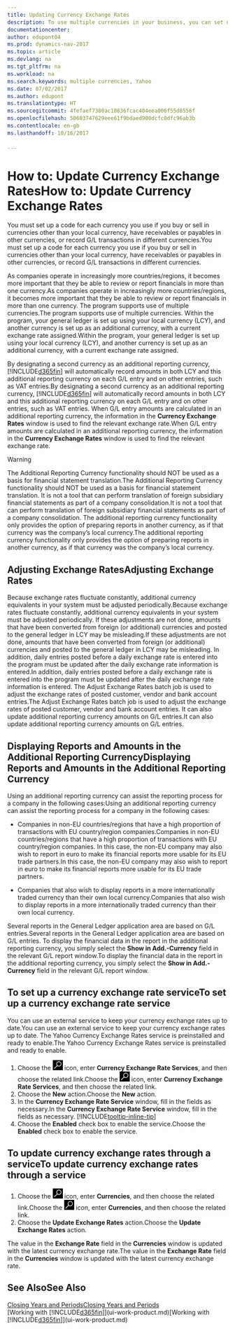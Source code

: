 ```yaml
---
title: Updating Currency Exchange Rates
description: To use multiple currencies in your business, you can set up a code for each currency and use an external exchange rate service, such as Yahoo.
documentationcenter: 
author: edupont04
ms.prod: dynamics-nav-2017
ms.topic: article
ms.devlang: na
ms.tgt_pltfrm: na
ms.workload: na
ms.search.keywords: multiple currencies, Yahoo
ms.date: 07/02/2017
ms.author: edupont
ms.translationtype: HT
ms.sourcegitcommit: 4fefaef7380ac10836fcac404eea006f55d8556f
ms.openlocfilehash: 50603747629eee61f9bdaed900dcfc0dfc96ab3b
ms.contentlocale: en-gb
ms.lasthandoff: 10/16/2017

---
```

# <a name="how-to-update-currency-exchange-rates"></a><span data-ttu-id="d1121-103">How to: Update Currency Exchange Rates</span><span class="sxs-lookup"><span data-stu-id="d1121-103">How to: Update Currency Exchange Rates</span></span>
<span data-ttu-id="d1121-104">You must set up a code for each currency you use if you buy or sell in currencies other than your local currency, have receivables or payables in other currencies, or record G/L transactions in different currencies.</span><span class="sxs-lookup"><span data-stu-id="d1121-104">You must set up a code for each currency you use if you buy or sell in currencies other than your local currency, have receivables or payables in other currencies, or record G/L transactions in different currencies.</span></span>  

<span data-ttu-id="d1121-105">As companies operate in increasingly more countries/regions, it becomes more important that they be able to review or report financials in more than one currency.</span><span class="sxs-lookup"><span data-stu-id="d1121-105">As companies operate in increasingly more countries/regions, it becomes more important that they be able to review or report financials in more than one currency.</span></span> <span data-ttu-id="d1121-106">The program supports use of multiple currencies.</span><span class="sxs-lookup"><span data-stu-id="d1121-106">The program supports use of multiple currencies.</span></span> <span data-ttu-id="d1121-107">Within the program, your general ledger is set up using your local currency (LCY), and another currency is set up as an additional currency, with a current exchange rate assigned.</span><span class="sxs-lookup"><span data-stu-id="d1121-107">Within the program, your general ledger is set up using your local currency (LCY), and another currency is set up as an additional currency, with a current exchange rate assigned.</span></span>  

 <span data-ttu-id="d1121-108">By designating a second currency as an additional reporting currency, [!INCLUDE[d365fin](includes/d365fin_md.md)] will automatically record amounts in both LCY and this additional reporting currency on each G/L entry and on other entries, such as VAT entries.</span><span class="sxs-lookup"><span data-stu-id="d1121-108">By designating a second currency as an additional reporting currency, [!INCLUDE[d365fin](includes/d365fin_md.md)] will automatically record amounts in both LCY and this additional reporting currency on each G/L entry and on other entries, such as VAT entries.</span></span> <span data-ttu-id="d1121-109">When G/L entry amounts are calculated in an additional reporting currency, the information in the **Currency Exchange Rates** window is used to find the relevant exchange rate.</span><span class="sxs-lookup"><span data-stu-id="d1121-109">When G/L entry amounts are calculated in an additional reporting currency, the information in the **Currency Exchange Rates** window is used to find the relevant exchange rate.</span></span>  

> [!WARNING]  
>  <span data-ttu-id="d1121-110">The Additional Reporting Currency functionality should NOT be used as a basis for financial statement translation.</span><span class="sxs-lookup"><span data-stu-id="d1121-110">The Additional Reporting Currency functionality should NOT be used as a basis for financial statement translation.</span></span> <span data-ttu-id="d1121-111">It is not a tool that can perform translation of foreign subsidiary financial statements as part of a company consolidation.</span><span class="sxs-lookup"><span data-stu-id="d1121-111">It is not a tool that can perform translation of foreign subsidiary financial statements as part of a company consolidation.</span></span> <span data-ttu-id="d1121-112">The additional reporting currency functionality only provides the option of preparing reports in another currency, as if that currency was the company’s local currency.</span><span class="sxs-lookup"><span data-stu-id="d1121-112">The additional reporting currency functionality only provides the option of preparing reports in another currency, as if that currency was the company’s local currency.</span></span>

## <a name="adjusting-exchange-rates"></a><span data-ttu-id="d1121-113">Adjusting Exchange Rates</span><span class="sxs-lookup"><span data-stu-id="d1121-113">Adjusting Exchange Rates</span></span>  
<span data-ttu-id="d1121-114">Because exchange rates fluctuate constantly, additional currency equivalents in your system must be adjusted periodically.</span><span class="sxs-lookup"><span data-stu-id="d1121-114">Because exchange rates fluctuate constantly, additional currency equivalents in your system must be adjusted periodically.</span></span> <span data-ttu-id="d1121-115">If these adjustments are not done, amounts that have been converted from foreign (or additional) currencies and posted to the general ledger in LCY may be misleading.</span><span class="sxs-lookup"><span data-stu-id="d1121-115">If these adjustments are not done, amounts that have been converted from foreign (or additional) currencies and posted to the general ledger in LCY may be misleading.</span></span> <span data-ttu-id="d1121-116">In addition, daily entries posted before a daily exchange rate is entered into the program must be updated after the daily exchange rate information is entered.</span><span class="sxs-lookup"><span data-stu-id="d1121-116">In addition, daily entries posted before a daily exchange rate is entered into the program must be updated after the daily exchange rate information is entered.</span></span> <span data-ttu-id="d1121-117">The Adjust Exchange Rates batch job is used to adjust the exchange rates of posted customer, vendor and bank account entries.</span><span class="sxs-lookup"><span data-stu-id="d1121-117">The Adjust Exchange Rates batch job is used to adjust the exchange rates of posted customer, vendor and bank account entries.</span></span> <span data-ttu-id="d1121-118">It can also update additional reporting currency amounts on G/L entries.</span><span class="sxs-lookup"><span data-stu-id="d1121-118">It can also update additional reporting currency amounts on G/L entries.</span></span>  

## <a name="displaying-reports-and-amounts-in-the-additional-reporting-currency"></a><span data-ttu-id="d1121-119">Displaying Reports and Amounts in the Additional Reporting Currency</span><span class="sxs-lookup"><span data-stu-id="d1121-119">Displaying Reports and Amounts in the Additional Reporting Currency</span></span>  
<span data-ttu-id="d1121-120">Using an additional reporting currency can assist the reporting process for a company in the following cases:</span><span class="sxs-lookup"><span data-stu-id="d1121-120">Using an additional reporting currency can assist the reporting process for a company in the following cases:</span></span>  

- <span data-ttu-id="d1121-121">Companies in non-EU countries/regions that have a high proportion of transactions with EU country/region companies.</span><span class="sxs-lookup"><span data-stu-id="d1121-121">Companies in non-EU countries/regions that have a high proportion of transactions with EU country/region companies.</span></span> <span data-ttu-id="d1121-122">In this case, the non-EU company may also wish to report in euro to make its financial reports more usable for its EU trade partners.</span><span class="sxs-lookup"><span data-stu-id="d1121-122">In this case, the non-EU company may also wish to report in euro to make its financial reports more usable for its EU trade partners.</span></span>  

- <span data-ttu-id="d1121-123">Companies that also wish to display reports in a more internationally traded currency than their own local currency.</span><span class="sxs-lookup"><span data-stu-id="d1121-123">Companies that also wish to display reports in a more internationally traded currency than their own local currency.</span></span>  

<span data-ttu-id="d1121-124">Several reports in the General Ledger application area are based on G/L entries.</span><span class="sxs-lookup"><span data-stu-id="d1121-124">Several reports in the General Ledger application area are based on G/L entries.</span></span> <span data-ttu-id="d1121-125">To display the financial data in the report in the additional reporting currency, you simply select the **Show in Add.-Currency** field in the relevant G/L report window.</span><span class="sxs-lookup"><span data-stu-id="d1121-125">To display the financial data in the report in the additional reporting currency, you simply select the **Show in Add.-Currency** field in the relevant G/L report window.</span></span>  

## <a name="to-set-up-a-currency-exchange-rate-service"></a><span data-ttu-id="d1121-126">To set up a currency exchange rate service</span><span class="sxs-lookup"><span data-stu-id="d1121-126">To set up a currency exchange rate service</span></span>
<span data-ttu-id="d1121-127">You can use an external service to keep your currency exchange rates up to date.</span><span class="sxs-lookup"><span data-stu-id="d1121-127">You can use an external service to keep your currency exchange rates up to date.</span></span> <span data-ttu-id="d1121-128">The Yahoo Currency Exchange Rates service is preinstalled and ready to enable.</span><span class="sxs-lookup"><span data-stu-id="d1121-128">The Yahoo Currency Exchange Rates service is preinstalled and ready to enable.</span></span>

1. <span data-ttu-id="d1121-129">Choose the ![Search for Page or Report](media/ui-search/search_small.png "Search for Page or Report icon") icon, enter **Currency Exchange Rate Services**, and then choose the related link.</span><span class="sxs-lookup"><span data-stu-id="d1121-129">Choose the ![Search for Page or Report](media/ui-search/search_small.png "Search for Page or Report icon") icon, enter **Currency Exchange Rate Services**, and then choose the related link.</span></span>
2. <span data-ttu-id="d1121-130">Choose the **New** action.</span><span class="sxs-lookup"><span data-stu-id="d1121-130">Choose the **New** action.</span></span>
3. <span data-ttu-id="d1121-131">In the **Currency Exchange Rate Service** window, fill in the fields as necessary.</span><span class="sxs-lookup"><span data-stu-id="d1121-131">In the **Currency Exchange Rate Service** window, fill in the fields as necessary.</span></span> [!INCLUDE[tooltip-inline-tip](includes/tooltip-inline-tip_md.md)]
4. <span data-ttu-id="d1121-132">Choose the **Enabled** check box to enable the service.</span><span class="sxs-lookup"><span data-stu-id="d1121-132">Choose the **Enabled** check box to enable the service.</span></span>

## <a name="to-update-currency-exchange-rates-through-a-service"></a><span data-ttu-id="d1121-133">To update currency exchange rates through a service</span><span class="sxs-lookup"><span data-stu-id="d1121-133">To update currency exchange rates through a service</span></span>
1. <span data-ttu-id="d1121-134">Choose the ![Search for Page or Report](media/ui-search/search_small.png "Search for Page or Report icon") icon, enter **Currencies**, and then choose the related link.</span><span class="sxs-lookup"><span data-stu-id="d1121-134">Choose the ![Search for Page or Report](media/ui-search/search_small.png "Search for Page or Report icon") icon, enter **Currencies**, and then choose the related link.</span></span>
2. <span data-ttu-id="d1121-135">Choose the **Update Exchange Rates** action.</span><span class="sxs-lookup"><span data-stu-id="d1121-135">Choose the **Update Exchange Rates** action.</span></span>

<span data-ttu-id="d1121-136">The value in the **Exchange Rate** field in the **Currencies** window is updated with the latest currency exchange rate.</span><span class="sxs-lookup"><span data-stu-id="d1121-136">The value in the **Exchange Rate** field in the **Currencies** window is updated with the latest currency exchange rate.</span></span>

## <a name="see-also"></a><span data-ttu-id="d1121-137">See Also</span><span class="sxs-lookup"><span data-stu-id="d1121-137">See Also</span></span>
[<span data-ttu-id="d1121-138">Closing Years and Periods</span><span class="sxs-lookup"><span data-stu-id="d1121-138">Closing Years and Periods</span></span>](year-close-years-periods.md)  
<span data-ttu-id="d1121-139">[Working with [!INCLUDE[d365fin](includes/d365fin_md.md)]](ui-work-product.md)</span><span class="sxs-lookup"><span data-stu-id="d1121-139">[Working with [!INCLUDE[d365fin](includes/d365fin_md.md)]](ui-work-product.md)</span></span>

